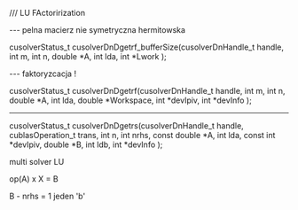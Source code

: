 


/// LU FActorirization 

--- pelna macierz nie symetryczna hermitowska 



cusolverStatus_t
cusolverDnDgetrf_bufferSize(cusolverDnHandle_t handle,
                      int m,
                      int n,
                      double *A,
                      int lda,
                      int *Lwork );
					  
					  

--- faktoryzcacja !					  
					  
cusolverStatus_t
cusolverDnDgetrf(cusolverDnHandle_t handle,
           int m,
           int n,
           double *A,
           int lda,
           double *Workspace,
           int *devIpiv,
           int *devInfo );					  
		   
		   
----


cusolverStatus_t
cusolverDnDgetrs(cusolverDnHandle_t handle,
           cublasOperation_t trans,
           int n,
           int nrhs,
           const double *A,
           int lda,
           const int *devIpiv,
           double *B,
           int ldb,
           int *devInfo );		   
		   
	

multi solver LU

op(A) x X = B 	
		   
B  - nrhs = 1 jeden 'b'		   

